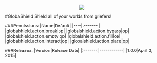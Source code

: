 <p align="center">
  <img src="https://raw.githubusercontent.com/Gamecrafter/PocketMine-Plugins/master/GlobalShield/images/icon.png?raw=true"/>
</p>
#GlobalShield
Shield all of your worlds from griefers!

###Permissions:
|Name|Default|
|----|:-------:|
|globalshield.action.break|op|
|globalshield.action.bypass|op|
|globalshield.action.empty|op|
|globalshield.action.fill|op|
|globalshield.action.interact|op|
|globalshield.action.place|op|

###Releases:
|Version|Release Date|
|:-------:|------------|
|1.0.0|April 3, 2015|
